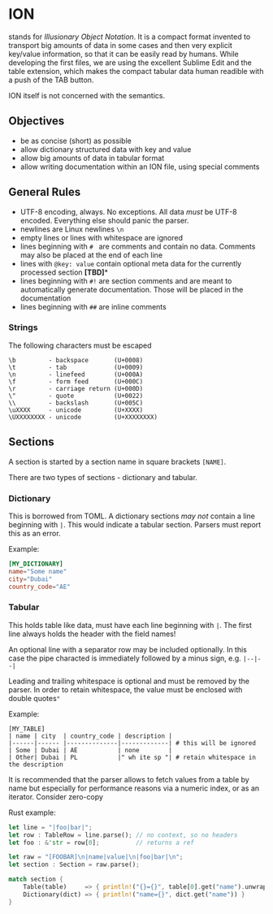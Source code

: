 # ION
stands for *Illusionary Object Notation*. It is a compact format invented to transport big amounts of data in some cases and then very explicit key/value information, so that it can be easily read by humans.
While developing the first files, we are using the excellent Sublime Edit and the table extension, which makes the compact tabular data human readible with a push of the TAB button.

ION itself is not concerned with the semantics.

## Objectives
- be as concise (short) as possible
- allow dictionary structured data with key and value
- allow big amounts of data in tabular format
- allow writing documentation within an ION file, using special comments

## General Rules

- UTF-8 encoding, always. No exceptions. All data *must* be UTF-8 encoded. Everything else should panic the parser.
- newlines are Linux newlines `\n`
- empty lines or lines with whitespace are ignored
- lines beginning with `# ` are comments and contain no data. Comments may also be placed at the end of each line
- lines with `@key: value` contain optional meta data for the currently processed section **[TBD]***
- lines beginning with `#!` are section comments and are meant to automatically generate documentation. Those will be placed in the documentation 
- lines beginning with `##` are inline comments

### Strings

The following characters must be escaped
```
\b         - backspace       (U+0008)
\t         - tab             (U+0009)
\n         - linefeed        (U+000A)
\f         - form feed       (U+000C)
\r         - carriage return (U+000D)
\"         - quote           (U+0022)
\\         - backslash       (U+005C)
\uXXXX     - unicode         (U+XXXX)
\UXXXXXXXX - unicode         (U+XXXXXXXX)
```

## Sections

A section is started by a section name in square brackets `[NAME]`. 

There are two types of sections - dictionary and tabular.

### Dictionary

This is borrowed from TOML. A dictionary sections *may not* contain a line beginning with `|`. This would indicate a tabular section. 
Parsers must report this as an error.

Example:

```toml
[MY_DICTIONARY]
name="Some name"
city="Dubai"
country_code="AE"
```
### Tabular

This holds table like data, must have each line beginning with `|`.
The first line always holds the header with the field names!

An optional line with a separator row may be included optionally. In this case the pipe characted is immediately followed by a minus sign, e.g. `|--|--|`

Leading and trailing whitespace is optional and must be removed by the parser. In order to retain whitespace, the value must be enclosed with double quotes`"`

Example: 

```
[MY_TABLE]
| name | city  | country_code | description |
|------|------ |--------------|-------------| # this will be ignored
| Some | Dubai | AE           | none        |          
| Other| Dubai | PL           |" wh ite sp "| # retain whitespace in the description
```

It is recommended that the parser allows to fetch values from a table by name but especially for performance reasons via a numeric index, or as an iterator.
Consider zero-copy 

Rust example:

```rust
let line = "|foo|bar|";
let row : TableRow = line.parse(); // no context, so no headers
let foo : &'str = row[0];          // returns a ref

let raw = "[FOOBAR]\n|name|value|\n|foo|bar|\n";
let section : Section = raw.parse();

match section {
    Table(table)     => { println!("{}={}", table[0].get("name").unwrap(), table[0][0]) },
    Dictionary(dict) => { println!("name={}", dict.get("name")) }
}
```

